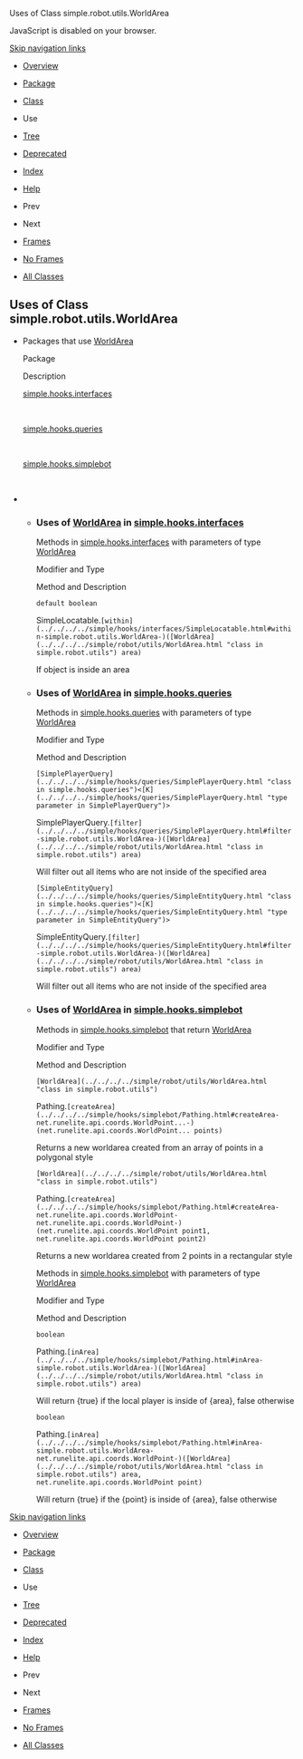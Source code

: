 Uses of Class simple.robot.utils.WorldArea   <!-- try { if (location.href.indexOf('is-external=true') == -1) { parent.document.title="Uses of Class simple.robot.utils.WorldArea"; } } catch(err) { } //-->

JavaScript is disabled on your browser.

[Skip navigation links](#skip.navbar.top "Skip navigation links")

*   [Overview](../../../../overview-summary.html)
*   [Package](../package-summary.html)
*   [Class](../../../../simple/robot/utils/WorldArea.html "class in simple.robot.utils")
*   Use
*   [Tree](../package-tree.html)
*   [Deprecated](../../../../deprecated-list.html)
*   [Index](../../../../index-files/index-1.html)
*   [Help](../../../../help-doc.html)

*   Prev
*   Next

*   [Frames](../../../../index.html?simple/robot/utils/class-use/WorldArea.html)
*   [No Frames](WorldArea.html)

*   [All Classes](../../../../allclasses-noframe.html)

<!-- allClassesLink = document.getElementById("allclasses\_navbar\_top"); if(window==top) { allClassesLink.style.display = "block"; } else { allClassesLink.style.display = "none"; } //-->

Uses of Class  
simple.robot.utils.WorldArea
--------------------------------------------

*   Packages that use [WorldArea](../../../../simple/robot/utils/WorldArea.html "class in simple.robot.utils") 
    
    Package
    
    Description
    
    [simple.hooks.interfaces](#simple.hooks.interfaces)
    
     
    
    [simple.hooks.queries](#simple.hooks.queries)
    
     
    
    [simple.hooks.simplebot](#simple.hooks.simplebot)
    
     
    
*   *   ### Uses of [WorldArea](../../../../simple/robot/utils/WorldArea.html "class in simple.robot.utils") in [simple.hooks.interfaces](../../../../simple/hooks/interfaces/package-summary.html)
        
        Methods in [simple.hooks.interfaces](../../../../simple/hooks/interfaces/package-summary.html) with parameters of type [WorldArea](../../../../simple/robot/utils/WorldArea.html "class in simple.robot.utils") 
        
        Modifier and Type
        
        Method and Description
        
        `default boolean`
        
        SimpleLocatable.`[within](../../../../simple/hooks/interfaces/SimpleLocatable.html#within-simple.robot.utils.WorldArea-)([WorldArea](../../../../simple/robot/utils/WorldArea.html "class in simple.robot.utils") area)`
        
        If object is inside an area
        
    *   ### Uses of [WorldArea](../../../../simple/robot/utils/WorldArea.html "class in simple.robot.utils") in [simple.hooks.queries](../../../../simple/hooks/queries/package-summary.html)
        
        Methods in [simple.hooks.queries](../../../../simple/hooks/queries/package-summary.html) with parameters of type [WorldArea](../../../../simple/robot/utils/WorldArea.html "class in simple.robot.utils") 
        
        Modifier and Type
        
        Method and Description
        
        `[SimplePlayerQuery](../../../../simple/hooks/queries/SimplePlayerQuery.html "class in simple.hooks.queries")<[K](../../../../simple/hooks/queries/SimplePlayerQuery.html "type parameter in SimplePlayerQuery")>`
        
        SimplePlayerQuery.`[filter](../../../../simple/hooks/queries/SimplePlayerQuery.html#filter-simple.robot.utils.WorldArea-)([WorldArea](../../../../simple/robot/utils/WorldArea.html "class in simple.robot.utils") area)`
        
        Will filter out all items who are not inside of the specified area
        
        `[SimpleEntityQuery](../../../../simple/hooks/queries/SimpleEntityQuery.html "class in simple.hooks.queries")<[K](../../../../simple/hooks/queries/SimpleEntityQuery.html "type parameter in SimpleEntityQuery")>`
        
        SimpleEntityQuery.`[filter](../../../../simple/hooks/queries/SimpleEntityQuery.html#filter-simple.robot.utils.WorldArea-)([WorldArea](../../../../simple/robot/utils/WorldArea.html "class in simple.robot.utils") area)`
        
        Will filter out all items who are not inside of the specified area
        
    *   ### Uses of [WorldArea](../../../../simple/robot/utils/WorldArea.html "class in simple.robot.utils") in [simple.hooks.simplebot](../../../../simple/hooks/simplebot/package-summary.html)
        
        Methods in [simple.hooks.simplebot](../../../../simple/hooks/simplebot/package-summary.html) that return [WorldArea](../../../../simple/robot/utils/WorldArea.html "class in simple.robot.utils") 
        
        Modifier and Type
        
        Method and Description
        
        `[WorldArea](../../../../simple/robot/utils/WorldArea.html "class in simple.robot.utils")`
        
        Pathing.`[createArea](../../../../simple/hooks/simplebot/Pathing.html#createArea-net.runelite.api.coords.WorldPoint...-)(net.runelite.api.coords.WorldPoint... points)`
        
        Returns a new worldarea created from an array of points in a polygonal style
        
        `[WorldArea](../../../../simple/robot/utils/WorldArea.html "class in simple.robot.utils")`
        
        Pathing.`[createArea](../../../../simple/hooks/simplebot/Pathing.html#createArea-net.runelite.api.coords.WorldPoint-net.runelite.api.coords.WorldPoint-)(net.runelite.api.coords.WorldPoint point1, net.runelite.api.coords.WorldPoint point2)`
        
        Returns a new worldarea created from 2 points in a rectangular style
        
        Methods in [simple.hooks.simplebot](../../../../simple/hooks/simplebot/package-summary.html) with parameters of type [WorldArea](../../../../simple/robot/utils/WorldArea.html "class in simple.robot.utils") 
        
        Modifier and Type
        
        Method and Description
        
        `boolean`
        
        Pathing.`[inArea](../../../../simple/hooks/simplebot/Pathing.html#inArea-simple.robot.utils.WorldArea-)([WorldArea](../../../../simple/robot/utils/WorldArea.html "class in simple.robot.utils") area)`
        
        Will return {true} if the local player is inside of {area}, false otherwise
        
        `boolean`
        
        Pathing.`[inArea](../../../../simple/hooks/simplebot/Pathing.html#inArea-simple.robot.utils.WorldArea-net.runelite.api.coords.WorldPoint-)([WorldArea](../../../../simple/robot/utils/WorldArea.html "class in simple.robot.utils") area, net.runelite.api.coords.WorldPoint point)`
        
        Will return {true} if the {point} is inside of {area}, false otherwise
        

[Skip navigation links](#skip.navbar.bottom "Skip navigation links")

*   [Overview](../../../../overview-summary.html)
*   [Package](../package-summary.html)
*   [Class](../../../../simple/robot/utils/WorldArea.html "class in simple.robot.utils")
*   Use
*   [Tree](../package-tree.html)
*   [Deprecated](../../../../deprecated-list.html)
*   [Index](../../../../index-files/index-1.html)
*   [Help](../../../../help-doc.html)

*   Prev
*   Next

*   [Frames](../../../../index.html?simple/robot/utils/class-use/WorldArea.html)
*   [No Frames](WorldArea.html)

*   [All Classes](../../../../allclasses-noframe.html)

<!-- allClassesLink = document.getElementById("allclasses\_navbar\_bottom"); if(window==top) { allClassesLink.style.display = "block"; } else { allClassesLink.style.display = "none"; } //-->